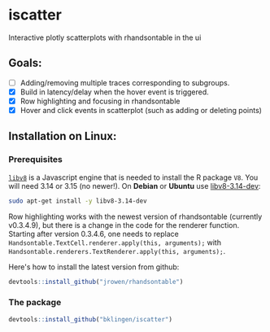 # iscatter
Interactive plotly scatterplots with rhandsontable in the ui

## Goals: 

- [ ] Adding/removing multiple traces corresponding to subgroups.
- [x] Build in latency/delay when the hover event is triggered.
- [x] Row highlighting and focusing in rhandsontable
- [x] Hover and click events in scatterplot (such as adding or deleting points)

## Installation on Linux:

### Prerequisites

[`libv8`](https://developers.google.com/v8/intro) is a Javascript engine that is needed to install the R package `V8`. You will need 3.14 or 3.15 (no newer!). On __Debian__ or __Ubuntu__ use [libv8-3.14-dev](https://packages.debian.org/testing/libv8-3.14-dev):

```bash
sudo apt-get install -y libv8-3.14-dev
```

Row highlighting works with the newest version of rhandsontable (currently v0.3.4.9), but there is a change in the code for the renderer function. Starting after version 0.3.4.6, one needs to replace ``Handsontable.TextCell.renderer.apply(this, arguments);`` with ``Handsontable.renderers.TextRenderer.apply(this, arguments);``. 

Here's how to install the latest version from github:
```r
devtools::install_github("jrowen/rhandsontable")
```

### The package

```r
devtools::install_github("bklingen/iscatter")
```
